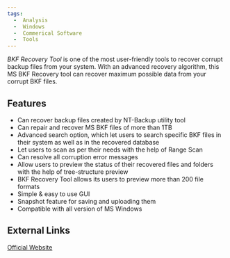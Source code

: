 ```yaml
---
tags:
  -  Analysis
  -  Windows
  -  Commerical Software
  -  Tools
---
```

*BKF Recovery Tool* is one of the most user-friendly tools to recover
corrupt backup files from your system. With an advanced recovery
algorithm, this MS BKF Recovery tool can recover maximum possible data
from your corrupt BKF files.

## Features

- Can recover backup files created by NT-Backup utility tool
- Can repair and recover MS BKF files of more than 1TB
- Advanced search option, which let users to search specific BKF files
  in their system as well as in the recovered database
- Let users to scan as per their needs with the help of Range Scan
- Can resolve all corruption error messages
- Allow users to preview the status of their recovered files and folders
  with the help of tree-structure preview
- BKF Recovery Tool allows its users to preview more than 200 file
  formats
- Simple & easy to use GUI
- Snapshot feature for saving and uploading them
- Compatible with all version of MS Windows

## External Links

[Official
Website](https://www.sysinfotools.com/recovery/bkf-recovery.php)